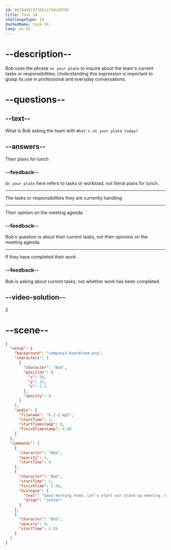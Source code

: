 ```yaml
---
id: 6579dd5f2f35b11f3dcd9702
title: Task 34
challengeType: 19
dashedName: task-34
lang: en-US
---
```


<!-- (Audio) Bob: Good morning, team. Let's start our stand-up meeting. What's on your plate today? -->

# --description--

Bob uses the phrase `on your plate` to inquire about the team's current tasks or responsibilities. Understanding this expression is important to grasp its use in professional and everyday conversations.

# --questions--

## --text--

What is Bob asking the team with `What's on your plate today?`

## --answers--

Their plans for lunch

### --feedback--

`On your plate` here refers to tasks or workload, not literal plans for lunch.

---

The tasks or responsibilities they are currently handling

---

Their opinion on the meeting agenda

### --feedback--

Bob's question is about their current tasks, not their opinions on the meeting agenda.

---

If they have completed their work

### --feedback--

Bob is asking about current tasks, not whether work has been completed.

## --video-solution--

2

# --scene--

```json
{
  "setup": {
    "background": "company1-boardroom.png",
    "characters": [
      {
        "character": "Bob",
        "position": {
          "x": 50,
          "y": 15,
          "z": 1.2
        },
        "opacity": 0
      }
    ],
    "audio": {
      "filename": "6.2-2.mp3",
      "startTime": 1,
      "startTimestamp": 0,
      "finishTimestamp": 4.08
    }
  },
  "commands": [
    {
      "character": "Bob",
      "opacity": 1,
      "startTime": 0
    },
    {
      "character": "Bob",
      "startTime": 1,
      "finishTime": 5.08,
      "dialogue": {
        "text": "Good morning team. Let's start our stand-up meeting. What's on your plate today?",
        "align": "center"
      }
    },
    {
      "character": "Bob",
      "opacity": 0,
      "startTime": 5.58
    }
  ]
}
```
